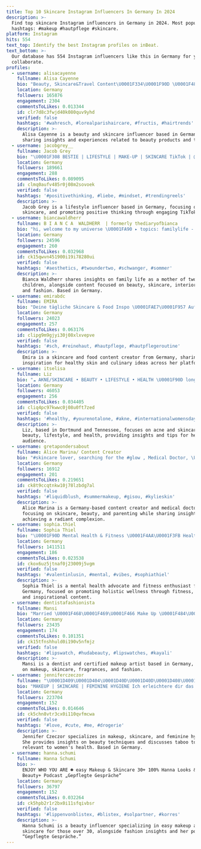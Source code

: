 ```yaml
---
title: Top 10 Skincare Instagram Influencers In Germany In 2024
description: >-
  Find top skincare Instagram influencers in Germany in 2024. Most popular
  hashtags: #makeup #hautpflege #skincare.
platform: Instagram
hits: 554
text_top: Identify the best Instagram profiles on inBeat.
text_bottom: >-
  Our database has 554 Instagram influencers like this in Germany for you to
  collaborate.
profiles:
  - username: alisacayenne
    fullname: Alisa Cayenne
    bio: "Beauty, Skincare&Travel Content\U0001F334\U0001F90D \U0001F48C alisacayenne@lunda-mgmt.de Impressum: @lunda_management"
    location: Germany
    followers: 165876
    engagement: 2304
    commentsToLikes: 0.013344
    id: clr7d8c3fwjd40k080quv9yhd
    verified: false
    hashtags: '#wahresch, #lorealparishaircare, #fructis, #hairtrends'
    description: >-
      Alisa Cayenne is a beauty and skincare influencer based in Germany,
      sharing insights and experiences related to beauty products and travel.
  - username: jacobgrey__
    fullname: Jacob Grey
    bio: "\U0001F308 BESTIE | LIFESTYLE | MAKE-UP | SKINCARE TikTok | @jacobgrey__ (2 Mio) jacobgrey@lyntheagency.de Impressum"
    location: Germany
    followers: 189661
    engagement: 288
    commentsToLikes: 0.089095
    id: clmq0aufv485r0j08m2sovoek
    verified: false
    hashtags: '#positivethinking, #liebe, #mindset, #trendingreels'
    description: >-
      Jacob Grey is a lifestyle influencer based in Germany, focusing on makeup,
      skincare, and promoting positive thinking through engaging TikTok content.
  - username: biancawaldherr
    fullname: B I A N C A  WALDHERR  | formerly thediaryofbianca
    bio: "hi, welcome to my universe \U0001FA90 ▸ topics: familylife - mom of a toddler & currently pregnant (2under2✌\U0001F3FD) • beauty|skincare • interior • fashion \U00016925 austria"
    location: Germany
    followers: 24596
    engagement: 260
    commentsToLikes: 0.032968
    id: ck15qwvn451900i19i78280ui
    verified: false
    hashtags: '#aesthetics, #twoundertwo, #schwanger, #sommer'
    description: >-
      Bianca Waldherr shares insights on family life as a mother of two young
      children, alongside content focused on beauty, skincare, interior design,
      and fashion. Based in Germany.
  - username: emirabdc
    fullname: EMIRA
    bio: "Deine tägliche Skincare & Food Inspo \U0001FAE7\U0001F957 Auf TikTok bin ich auch cool: emirabdc Da unten sind meine Lieblingsprodukte für eine reine Haut \U0001F447\U0001F3FC\U0001F447\U0001F3FC"
    location: Germany
    followers: 24023
    engagement: 257
    commentsToLikes: 0.063176
    id: clipg9m9gjyi30j08xlxvepve
    verified: false
    hashtags: '#sch, #reinehaut, #hautpflege, #hautpflegeroutine'
    description: >-
      Emira is a skincare and food content creator from Germany, sharing daily
      inspiration for healthy skin and culinary ideas across her platforms.
  - username: itselisa
    fullname: Liz
    bio: "☁️ AKNE/SKINCARE • BEAUTY • LIFESTYLE • HEALTH \U0001F90D long distance \U0001F4CDbased in Dortmund & Tennessee"
    location: Germany
    followers: 46053
    engagement: 256
    commentsToLikes: 0.034405
    id: cliq4pc97kwwc0j08u0ft7zed
    verified: false
    hashtags: '#healthy, #yourenotalone, #akne, #internationalwomensday'
    description: >-
      Liz, based in Dortmund and Tennessee, focuses on acne and skincare,
      beauty, lifestyle, and health, providing insights and tips for her
      audience.
  - username: gretapondersabout
    fullname: Alice Marina/ Content Creator
    bio: "#skincare lover, searching for the #glow , Medical Doctor, \U0001F48Dand boy mum. ☕️ lover ! ✉️: PR inquiries: Gretalagermaine@gmail.com, Frankfurt based"
    location: Germany
    followers: 16912
    engagement: 201
    commentsToLikes: 0.219651
    id: ck8t9ccqtnkw10j78lzbdg7al
    verified: false
    hashtags: '#liquidblush, #summermakeup, #gisou, #kylieskin'
    description: >-
      Alice Marina is a Germany-based content creator and medical doctor,
      focusing on skincare, beauty, and parenting while sharing insights into
      achieving a radiant complexion.
  - username: sophia.thiel
    fullname: Sophia Thiel
    bio: "\U0001F90D Mental Health & Fitness \U0001F4AA\U0001F3FB Healthy Inside Out \U0001FAE7 @the.skinimalist.skincare \U0001F399 @4bruestefuereinhalleluja \U0001F4D6 COME BACK STRONGER ⬇️ Neues YouTube Video!"
    location: Germany
    followers: 1411511
    engagement: 186
    commentsToLikes: 0.023538
    id: ckox6uz5jtnaf0j23009j5vgm
    verified: false
    hashtags: '#valentinlusin, #mental, #vibes, #sophiathiel'
    description: >-
      Sophia Thiel is a mental health advocate and fitness enthusiast from
      Germany, focused on promoting holistic wellness through fitness, skincare,
      and inspirational content.
  - username: dentistafashionista
    fullname: Mansi
    bio: "Married \U0001F468‍\U0001F469‍\U0001F466 Make Up \U0001F484\U0001F48B Skincare \U0001F486\U0001F3FB‍♀️\U0001F9D6\U0001F3FC‍♀️ Fragrances ✨ Fashion \U0001F483\U0001F3FB\U0001F485 Dentist \U0001F9B7 & Cert. Makeup Artist \U0001F469\U0001F3FD‍\U0001F3A8"
    location: Germany
    followers: 23435
    engagement: 174
    commentsToLikes: 0.101351
    id: ck15tfnshhuld0i190v5nfmjz
    verified: false
    hashtags: '#lipswatch, #hudabeauty, #lipswatches, #kayali'
    description: >-
      Mansi is a dentist and certified makeup artist based in Germany, focusing
      on makeup, skincare, fragrances, and fashion.
  - username: jenniferczeczor
    fullname: "\U0001D409\U0001D404\U0001D40D\U0001D40D\U0001D408\U0001D405\U0001D404\U0001D411\U0001FABD✨"
    bio: "MAKEUP | SKINCARE | FEMININE HYGIENE Ich erleichtere dir das Makeup Game und spreche über Tabuthemen\U0001FAF6\U0001F3FD Keine Makeup Beratung per dm Impr.: @studioone"
    location: Germany
    followers: 223704
    engagement: 152
    commentsToLikes: 0.014646
    id: ck5chn8vtr3cx0i110qvfmcwa
    verified: false
    hashtags: '#love, #cute, #me, #drogerie'
    description: >-
      Jennifer Czeczor specializes in makeup, skincare, and feminine hygiene.
      She provides insights on beauty techniques and discusses taboo topics
      relevant to women's health. Based in Germany.
  - username: hanna.schumi
    fullname: Hanna Schumi
    bio: >-
      ENJOY WHO YOU ARE ☻ easy Makeup & Skincare 30+ 100% Hanna Looks & Fashion
      Beauty+ Podcast „Gepflegte Gespräche“
    location: Germany
    followers: 36797
    engagement: 152
    commentsToLikes: 0.032264
    id: ck5hpb2r1r2bx0i11sfqivbsr
    verified: false
    hashtags: '#lippenvonblistex, #blistex, #solpartner, #korres'
    description: >-
      Hanna Schumi is a beauty influencer specializing in easy makeup and
      skincare for those over 30, alongside fashion insights and her podcast,
      “Gepflegte Gespräche.”
---
```


